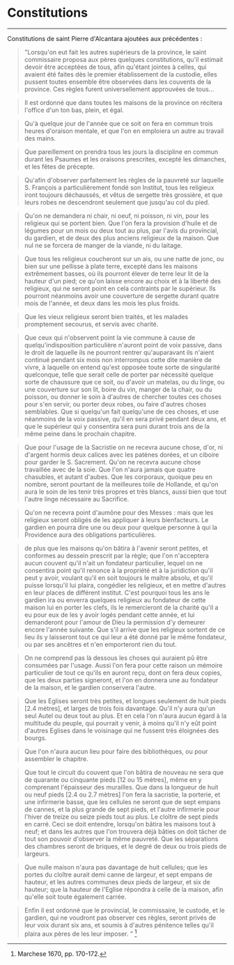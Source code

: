 # Constitutions

***

Constitutions de saint Pierre d'Alcantara ajoutées aux précédentes :

> "Lorsqu'on eut fait les autres supérieurs de la province, le saint commissaire proposa aux pères quelques constitutions, qu'il estimait devoir être acceptées de tous, afin qu'étant jointes à celles, qui avaient été faites dès le premier établissement de la custodie, elles pussent toutes ensemble être observées dans les couvents de la province. Ces règles furent universellement approuvées de tous...

> Il est ordonné que dans toutes les maisons de la province on récitera l'office d'un ton bas, plein, et égal.

> Qu'à quelque jour de l'année que ce soit on fera en commun trois heures d'oraison mentale, et que l'on en emploiera un autre au travail des mains.

> Que pareillement on prendra tous les jours la discipline en commun durant les Psaumes et les oraisons prescrites, excepté les dimanches, et les fêtes de précepte.

> Qu'afin d'observer parfaitement les règles de la pauvreté sur laquelle S. François a particulièrement fondé son Institut, tous les religieux iront toujours déchaussés, et vêtus de sergette très grossière, et que leurs robes ne descendront seulement que jusqu'au col du pied.

> Qu'on ne demandera ni chair, ni oeuf, ni poisson, ni vin, pour les religieux qui se portent bien. Que l'on fera la provision d'huile et de légumes pour un mois ou deux tout au plus, par l'avis du provincial, du gardien, et de deux des plus anciens religieux de la maison. Que nul ne se forcera de manger de la viande, ni du laitage.

> Que tous les religieux coucheront sur un ais, ou une natte de jonc, ou bien sur une pellisse à plate terre, excepté dans les maisons extrêmement basses, où ils pourront élever de terre leur lit de la hauteur d'un pied; ce qu'on laisse encore au choix et à la liberté des religieux, qui ne seront point en cela contraints par le supérieur. Ils pourront néanmoins avoir une couverture de sergette durant quatre mois de l'année, et deux dans les mois les plus froids.

> Que les vieux religieux seront bien traités, et les malades promptement secourus, et servis avec charité.

> Que ceux qui n'observent point la vie commune à cause de quelqu'indisposition particulière n'auront point de voix passive, dans le droit de laquelle ils ne pourront rentrer qu'auparavant ils n'aient continué pendant six mois non interrompus cette dite manière de vivre, à laquelle on entend qu'est opposée toute sorte de singularité quelconque, telle que serait celle de porter par nécessité quelque sorte de chaussure que ce soit, ou d'avoir un matelas, ou du linge, ou une couverture sur son lit, boire du vin, manger de la chair, ou du poisson, ou donner le soin à d'autres de chercher toutes ces choses pour s'en servir, ou porter deux robes, ou faire d'autres choses semblables. Que si quelqu'un fait quelqu'une de ces choses, et use néanmoins de la voix passive, qu'il en sera privé pendant deux ans, et que le supérieur qui y consentira sera puni durant trois ans de la même peine dans le prochain chapitre.

> Que pour l'usage de la Sacristie on ne recevra aucune chose, d'or, ni d'argent hormis deux calices avec les patènes dorées, et un ciboire pour garder le S. Sacrement. Qu'on ne recevra aucune chose travaillée avec de la soie. Que l'on n'aura jamais que quatre chasubles, et autant d'aubes. Que les corporaux, quoique peu en nombre, seront pourtant de la meilleures toile de Hollande, et qu'on aura le soin de les tenir très propres et très blancs, aussi bien que tout l'autre linge nécessaire au Sacrifice.

> Qu'on ne recevra point d'aumône pour des Messes : mais que les religieux seront obligés de les appliquer à leurs bienfacteurs. Le gardien en pourra dire une ou deux pour quelque personne à qui la Providence aura des obligations particulières.

> de plus que les maisons qu'on bâtira à l'avenir seront petites, et conformes au dessein prescrit par la règle; que l'on n'acceptera aucun couvent qu'il n'ait un fondateur particulier, lequel on ne consentira point qu'il renonce à la propriété et à la juridiction qu'il peut y avoir, voulant qu'il en soit toujours le maître absolu, et qu'il puisse lorsqu'il lui plaira, congédier les religieux, et en mettre d'autres en leur places de différent institut. C'est pourquoi tous les ans le gardien ira ou enverra quelques religieux au fondateur de cette maison lui en porter les clefs, ils le remercieront de la charité qu'il a eu pour eux de les y avoir logés pendant cette année, et lui demanderont pour l'amour de Dieu la permission d'y demeurer encore l'année suivante. Que s'il arrive que les religieux sortent de ce lieu ils y laisseront tout ce qui leur a été donné par le même fondateur, ou par ses ancêtres et n'en emporteront rien du tout.

> On ne comprend pas là dessous les choses qui auraient pû être consumées par l'usage. Aussi l'on fera pour cette raison un mémoire particulier de tout ce qu'ils en auront reçu, dont on fera deux copies, que les deux parties signeront, et l'on en donnera une au fondateur de la maison, et le gardien conservera l'autre.

> Que les Eglises seront très petites, et longues seulement de huit pieds [2.4 mètres], et larges de trois fois davantage. Qu'il n'y aura qu'un seul Autel ou deux tout au plus. Et en cela l'on n'aura aucun égard à la multitude du peuple, qui pourrait y venir, à moins qu'il n'y eût point d'autres Eglises dans le voisinage qui ne fussent très éloignées des bourgs.

> Que l'on n'aura aucun lieu pour faire des bibliothèques, ou pour assembler le chapitre.

> Que tout le circuit du couvent que l'on bâtira de nouveau ne sera que de quarante ou cinquante pieds [12 ou 15 mètres], même en y comprenant l'épaisseur des murailles. Que dans la longueur de huit ou neuf pieds [2.4 ou 2.7 mètres] l'on fera la sacristie, la porterie, et une infirmerie basse, que les cellules ne seront que de sept empans de cannes, et la plus grande de sept pieds, et l'autre infirmerie pour l'hiver de treize ou seize pieds tout au plus. Le cloître de sept pieds en carré. Ceci se doit entendre, lorsqu'on bâtira les maisons tout à neuf; et dans les autres que l'on trouvera déjà bâties on doit tâcher de tout son pouvoir d'observer la même pauvreté. Que les séparations des chambres seront de briques, et le degré de deux ou trois pieds de largeurs.

> Que nulle maison n'aura pas davantage de huit cellules; que les portes du cloître aurait demi canne de largeur, et sept empans de hauteur, et les autres communes deux pieds de largeur, et six de hauteur; que la hauteur de l'Eglise répondra à celle de la maison, afin qu'elle soit toute également carrée.

> Enfin il est ordonné que le provincial, le commissaire, le custode, et le gardien, qui ne voudront pas observer ces règles, seront privés de leur voix durant six ans, et soumis à d'autres pénitence telles qu'il plaira aux pères de les leur imposer. " [^1]

[^1]: Marchese 1670, pp. 170-172.

